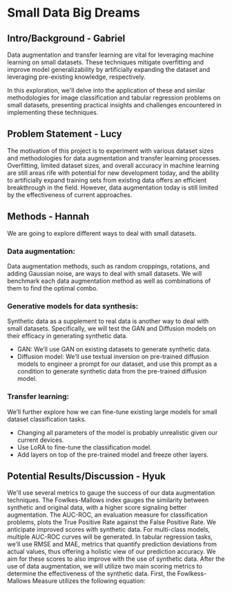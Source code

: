 # Small Data Big Dreams
## Intro/Background - Gabriel

Data augmentation and transfer learning are vital for leveraging machine learning on small datasets. These techniques mitigate overfitting and improve model generalizability by artificially expanding the dataset and leveraging pre-existing knowledge, respectively. 

In this exploration, we'll delve into the application of these and similar methodologies for image classification and tabular regression problems on small datasets, presenting practical insights and challenges encountered in implementing these techniques.

## Problem Statement - Lucy

The motivation of this project is to experiment with various dataset sizes and methodologies for data augmentation and transfer learning processes. Overfitting, limited dataset sizes, and overall accuracy in machine learning are still areas rife with potential for new development today, and the ability to artificially expand training sets from existing data offers an efficient breakthrough in the field. However, data augmentation today is still limited by the effectiveness of current approaches.

## Methods - Hannah

We are going to explore different ways to deal with small datasets.

### Data augmentation:
Data augmentation methods, such as random croppings, rotations, and adding Gaussian noise, are ways to deal with small datasets. We will benchmark each data augmentation method as well as combinations of them to find the optimal combo.

### Generative models for data synthesis:
Synthetic data as a supplement to real data is another way to deal with small datasets. Specifically, we will test the GAN and Diffusion models on their efficacy in generating synthetic data.
- GAN: We’ll use GAN on existing datasets to generate synthetic data.
- Diffusion model: We’ll use textual inversion on pre-trained diffusion models to engineer a prompt for our dataset, and use this prompt as a condition to generate synthetic data from the pre-trained diffusion model.
### Transfer learning: 
We’ll further explore how we can fine-tune existing large models for small dataset classification tasks.
- Changing all parameters of the model is probably unrealistic given our current devices.
- Use LoRA to fine-tune the classification model.
- Add layers on top of the pre-trained model and freeze other layers.
## Potential Results/Discussion - Hyuk

We'll use several metrics to gauge the success of our data augmentation techniques. The Fowlkes-Mallows index gauges the similarity between synthetic and original data, with a higher score signaling better augmentation. The AUC-ROC, an evaluation measure for classification problems, plots the True Positive Rate against the False Positive Rate. We anticipate improved scores with synthetic data. For multi-class models, multiple AUC-ROC curves will be generated. In tabular regression tasks, we'll use RMSE and MAE, metrics that quantify prediction deviations from actual values, thus offering a holistic view of our prediction accuracy. We aim for these scores to also improve with the use of synthetic data. After the use of data augmentation, we will utilize two main scoring metrics to determine the effectiveness of the synthetic data. First, the Fowlkess-Mallows Measure utilizes the following equation:

